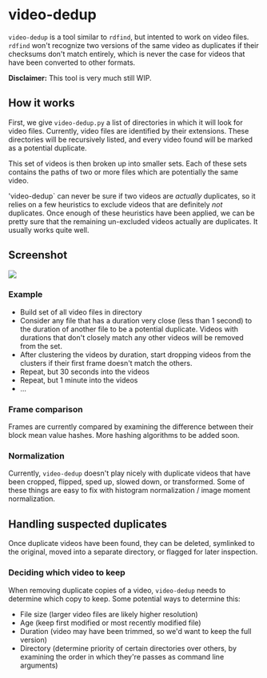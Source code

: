 # video-dedup

`video-dedup` is a tool similar to `rdfind`, but intented to work on video files. `rdfind` won't recognize two versions of the same video as duplicates if their checksums don't match entirely, which is never the case for videos that have been converted to other formats.

**Disclaimer:** This tool is very much still WIP.

## How it works

First, we give `video-dedup.py` a list of directories in which it will look for video files. Currently, video files are identified by their extensions. These directories will be recursively listed, and every video found will be marked as a potential duplicate.

This set of videos is then broken up into smaller sets. Each of these sets contains the paths of two or more files which are potentially the same video.

'video-dedup` can never be sure if two videos are *actually* duplicates, so it relies on a few heuristics to exclude videos that are definitely *not* duplicates. Once enough of these heuristics have been applied, we can be pretty sure that the remaining un-excluded videos actually are duplicates. It usually works quite well.

## Screenshot
 ![](https://i.ibb.co/9wvWWGk/2020-07-13-18-21-46.png)

### Example
- Build set of all video files in directory
- Consider any file that has a duration very close (less than 1 second) to the duration of another file to be a potential duplicate. Videos with durations that don't closely match any other videos will be removed from the set.
- After clustering the videos by duration, start dropping videos from the clusters if their first frame doesn't match the others.
- Repeat, but 30 seconds into the videos
- Repeat, but 1 minute into the videos
- ...

### Frame comparison
Frames are currently compared by examining the difference between their block mean value hashes. More hashing algorithms to be added soon.

### Normalization
Currently, `video-dedup` doesn't play nicely with duplicate videos that have been cropped, flipped, sped up, slowed down, or transformed. Some of these things are easy to fix with histogram normalization / image moment normalization.

## Handling suspected duplicates
Once duplicate videos have been found, they can be deleted, symlinked to the original, moved into a separate directory, or flagged for later inspection.

### Deciding which video to keep
When removing duplicate copies of a video, `video-dedup` needs to determine which copy to keep. Some potential ways to determine this:

- File size (larger video files are likely higher resolution)
- Age (keep first modified or most recently modified file)
- Duration (video may have been trimmed, so we'd want to keep the full version)
- Directory (determine priority of certain directories over others, by examining the order in which they're passes as command line arguments)
